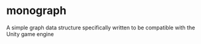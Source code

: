# monograph
A simple graph data structure specifically written to be compatible with the Unity game engine
